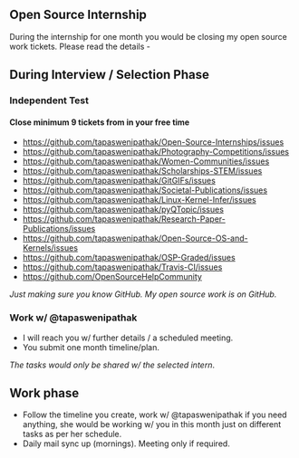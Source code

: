 Open Source Internship
----------------------

During the internship for one month you would be closing my open source work tickets. Please read the details -

## During Interview / Selection Phase

### Independent Test

#### Close minimum 9 tickets from in your free time

- https://github.com/tapaswenipathak/Open-Source-Internships/issues
- https://github.com/tapaswenipathak/Photography-Competitions/issues
- https://github.com/tapaswenipathak/Women-Communities/issues
- https://github.com/tapaswenipathak/Scholarships-STEM/issues
- https://github.com/tapaswenipathak/GitGIFs/issues
- https://github.com/tapaswenipathak/Societal-Publications/issues
- https://github.com/tapaswenipathak/Linux-Kernel-Infer/issues
- https://github.com/tapaswenipathak/pyQTopic/issues
- https://github.com/tapaswenipathak/Research-Paper-Publications/issues
- https://github.com/tapaswenipathak/Open-Source-OS-and-Kernels/issues
- https://github.com/tapaswenipathak/OSP-Graded/issues
- https://github.com/tapaswenipathak/Travis-CI/issues
- https://github.com/OpenSourceHelpCommunity

*Just making sure you know GitHub. My open source work is on GitHub.*

### Work w/ @tapaswenipathak

- I will reach you w/ further details / a scheduled meeting.
- You submit one month timeline/plan.

*The tasks would only be shared w/ the selected intern*.

## Work phase

- Follow the timeline you create, work w/ @tapaswenipathak if you need anything, she
would be working w/ you in this month just on different tasks as per her schedule.
- Daily mail sync up (mornings). Meeting only if required.
